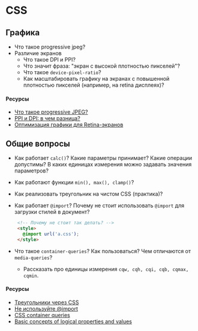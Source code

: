 # CSS

## Графика

* Что такое progressive jpeg?
* Различие экранов
  * Что такое DPI и PPI?
  * Что значит фраза: "экран с высокой плотностью пикселей"?
  * Что такое `device-pixel-ratio`?
  * Как масштабировать графику на экранах с повышенной плотностью пикселей (например, на retina дисплеях)?

#### Ресурсы

* [Что такое progressive JPEG?](https://walnut.team/blog/pogovorim-o-tehnologiyah/progressive-jpeg-chto-za-zver/)
* [PPI и DPI: в чем разница?](https://artforlife.ru/stati-po-dizajnu/ppi-i-dpi-v-chem-raznitsa.html)
* [Оптимизация графики для Retina-экранов](https://habr.com/ru/post/150071/)

## Общие вопросы

* Как работает `calc()`? Какие параметры принимает? Какие операции допустимы? В каких единицах измерения можно задавать значения параметров?
* Как работают функции `min(), max(), clamp()`?
* Как реализовать треугольник на чистом CSS (практика)?
* Как работает `@import`? Почему не стоит использовать `@import` для загрузки стилей в документ?

   ```html
    <!-- Почему не стоит так делать? -->
    <style>
      @import url('a.css');
    </style>
   ```
* Что такое `container-queries`? Как пользоваться? Чем отличаются от `media-queries`?
  * Рассказать про единицы измерения `cqw, cqh, cqi, cqb, cqmax, cqmin`.

#### Ресурсы

* [Треугольники через CSS](http://htmlbook.ru/blog/treugolniki-cherez-css)
* [Не используйте @import](https://habr.com/ru/post/57012/)
* [CSS container queries](https://developer.mozilla.org/en-US/docs/Web/CSS/CSS_container_queries)
* [Basic concepts of logical properties and values](https://developer.mozilla.org/en-US/docs/Web/CSS/CSS_logical_properties_and_values/Basic_concepts_of_logical_properties_and_values)
